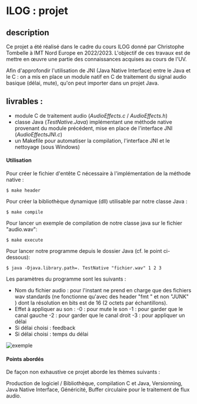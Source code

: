# ILOG : projet

## description

Ce projet a été réalisé dans le cadre du cours ILOG  donné par Christophe Tombelle à IMT Nord Europe en 2022/2023.
L'objectif de ces travaux est de mettre en œuvre une partie des connaissances acquises au cours de l'UV. 

Afin d'approfondir l'utilisation de JNI (Java Native Interface) entre le Java et le C : on a mis en place un module natif en C de traitement du signal audio basique (délai, mute), qu'on peut importer dans un projet Java.

## livrables  :

 - module C de traitement audio (*AudioEffects.c* / *AudioEffects.h*)
 - classe Java (*TestNative.Java*) implémentant une méthode native provenant du module précédent, mise en place de l'interface JNI (*AudioEffectsJNI.c*)
 - un Makefile pour automatiser la compilation, l'interface JNI et le nettoyage (sous Windows)

#### Utilisation
Pour créer le fichier d'entête C nécessaire à l'implémentation de la méthode native :
```
$ make header
```
Pour créer la bibliothèque dynamique (dll) utilisable par notre classe Java : 
```
$ make compile
```
Pour lancer un exemple de compilation de notre classe java sur le fichier "audio.wav":
```
$ make execute
```
Pour lancer notre programme depuis le dossier Java (cf. le point ci-dessous):
```
$ java -Djava.library.path=. TestNative "fichier.wav" 1 2 3
```
Les paramètres du programme sont les suivants :

 - Nom du fichier audio : pour l'instant ne prend en charge que des fichiers wav standards (ne fonctionne qu'avec des header "fmt " et non "JUNK" ) dont la résolution en bits est de 16 (2 octets par échantillons).
 - Effet à appliquer au son : 
 -0 : pour mute le son
 -1 : pour garder que le canal gauche
 -2 : pour garder que le canal droit
 -3 : pour appliquer un délai
 - Si délai choisi : feedback 
 - Si délai choisi : temps du délai

![exemple](https://raw.github.com/IMTEmil/MLODAlgoC/master/MiniProjet/assets/Snake.png)

#### Points abordés
De façon non exhaustive ce projet aborde les thèmes suivants :

 Production de logiciel / Bibliothèque, 
 compilation C et Java, 
 Versionning,
 Java Native Interface, 
 Généricité,
 Buffer circulaire pour le traitement de flux audio.

